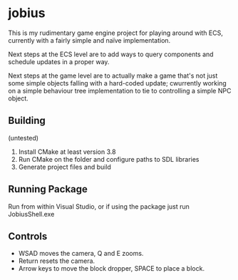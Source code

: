 # jobius

This is my rudimentary game engine project for playing around with ECS, currently with a fairly simple and naïve implementation.

Next steps at the ECS level are to add ways to query components and schedule updates in a proper way.

Next steps at the game level are to actually make a game that's not just some simple objects falling with a hard-coded update; cwurrently working on a simple behaviour tree implementation to tie to controlling a simple NPC object.

## Building

(untested)

1. Install CMake at least version 3.8
2. Run CMake on the folder and configure paths to SDL libraries
3. Generate project files and build

## Running Package

Run from within Visual Studio, or if using the package just run JobiusShell.exe

## Controls

- WSAD moves the camera, Q and E zooms.
- Return resets the camera.
- Arrow keys to move the block dropper, SPACE to place a block.